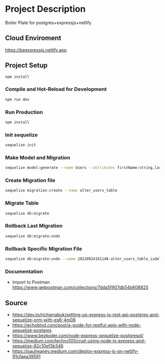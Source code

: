 # Project Description
Boiler Plate for postgres+expressjs+netlify

## Cloud Enviroment
https://beexpressjs.netlify.app

## Project Setup

```sh
npm install
```

### Compile and Hot-Reload for Development

```sh
npm run dev
```

### Run Production

```sh
npm install
```

### Init sequelize

```sh
sequelize init
```

### Make Model and Migration

```sh
sequelize model:generate --name Users --attributes firstName:string,lastName:string,email:string,password:string
```

### Create Migration file 

```sh
sequelize migration:create --name alter_users_table
```

### Migrate Table

```sh
sequelize db:migrate
```

### Rollback Last Migration
```sh
sequelize db:migrate:undo
```

### Rollback Specific Migration File
```sh
sequelize db:migrate:undo --name 20220924161148-alter_users_table_isdeleted_null.js
```

### Documentation
- Import to Postman
https://www.getpostman.com/collections/7dda5f907db54b608825

## Source
- https://dev.to/richienabuk/setting-up-express-js-rest-api-postgres-and-sequelize-orm-with-es6-4m08
- https://echobind.com/post/a-guide-for-restful-apis-with-node-sequelize-postgres
- https://www.bezkoder.com/node-express-sequelize-postgresql/
- https://medium.com/techno101/crud-using-node-js-express-and-sequelize-82c10ef3b346
- https://paulreaney.medium.com/deploy-express-js-on-netlify-91cfaea39591

